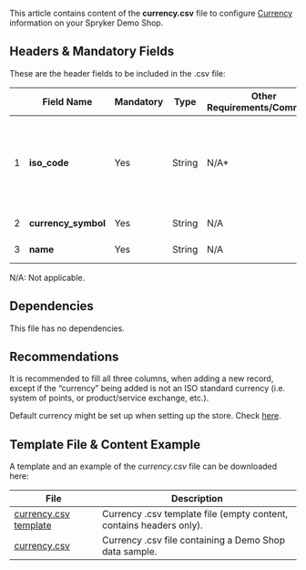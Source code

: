 This article contains content of the **currency.csv** file to configure [Currency](https://documentation.spryker.com/docs/multiple-currencies-per-store) information on your Spryker Demo Shop.

## Headers & Mandatory Fields
These are the header fields to be included in the .csv file:

|  | Field Name | Mandatory | Type | Other Requirements/Comments | Description | 
| --- | --- | --- | --- | --- | --- |
| 1 | **iso_code** | Yes | String | N/A* | Currency ISO code. <br>For more details check [ISO 4217 CURRENCY CODES](https://www.iso.org/iso-4217-currency-codes.html).  |
| 2 | **currency_symbol** | Yes | String | N/A | Currency symbol. |
| 3 | **name** | Yes | String |N/A  | Currency name. |
N/A: Not applicable. 

## Dependencies
This file has no dependencies.

## Recommendations

It is recommended to fill all three columns, when adding a new record, except if the “currency” being added is not an ISO standard currency (i.e. system of points, or product/service exchange, etc.). 

Default currency might be set up when setting up the store. Check [here](https://github.com/spryker-shop/b2c-demo-shop/blob/master/config/Shared/stores.php#L38). 

## Template File & Content Example
A template and an example of the *currency.csv* file can be downloaded here:

| File | Description |
| --- | --- |
| [currency.csv template](https://spryker.s3.eu-central-1.amazonaws.com/docs/Developer+Guide/Back-End/Data+Manipulation/Data+Ingestion/Data+Import/Data+Import+Categories/Commerce+Setup/Template+currency.csv) | Currency .csv template file (empty content, contains headers only). |
| [currency.csv](https://spryker.s3.eu-central-1.amazonaws.com/docs/Developer+Guide/Back-End/Data+Manipulation/Data+Ingestion/Data+Import/Data+Import+Categories/Commerce+Setup/currency.csv) | Currency .csv file containing a Demo Shop data sample. |
